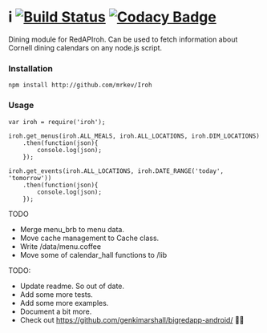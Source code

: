 i [![Build Status](https://travis-ciroh.org/mrkev/iroh.svg?branch=master)](https://travis-ciroh.org/mrkev/i) [![Codacy Badge](https://www.codacy.com/project/badge/f8187d74a6744661b71a66403e81dbd8)](https://www.codacy.com/app/kevin9794/Iroh)
=====

Dining module for RedAPIroh. Can be used to fetch information about Cornell dining calendars on any node.js script.

### Installation

    npm install http://github.com/mrkev/Iroh

### Usage

    var iroh = require('iroh');
    
    iroh.get_menus(iroh.ALL_MEALS, iroh.ALL_LOCATIONS, iroh.DIM_LOCATIONS)
        .then(function(json){
            console.log(json);
        });
    
    iroh.get_events(iroh.ALL_LOCATIONS, iroh.DATE_RANGE('today', 'tomorrow'))
        .then(function(json){
            console.log(json);
        });

TODO
 - Merge menu_brb to menu data.
 - Move cache management to Cache class.
 - Write /data/menu.coffee
 - Move some of calendar_hall functions to /lib

TODO: 
 - Update readme. So out of date.
 - Add some more tests. 
 - Add some more examples.
 - Document a bit more. 
 - Check out https://github.com/genkimarshall/bigredapp-android/ 👍🏽



